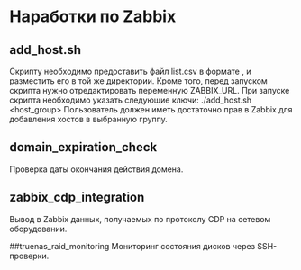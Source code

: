 # Наработки по Zabbix
## add_host.sh
Скрипту необходимо предоставить файл list.csv в формате <hostname>,<ip address> и разместить его в той же директории.
Кроме того, перед запуском скрипта нужно отредактировать переменную ZABBIX_URL.
При запуске скрипта необходимо указать следующие ключи:
./add_host.sh <username> <password> <host_group>
Пользователь должен иметь достаточно прав в Zabbix для добавления хостов в выбранную группу.

## domain_expiration_check
Проверка даты окончания действия домена.

## zabbix_cdp_integration
Вывод в Zabbix данных, получаемых по протоколу CDP на сетевом оборудовании.

##truenas_raid_monitoring
Мониторинг состояния дисков через SSH-проверки.
